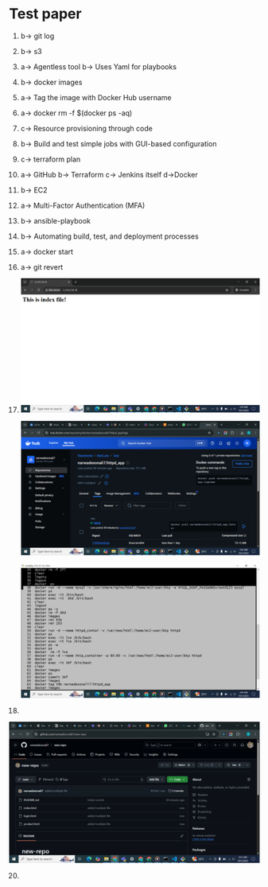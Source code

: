 # Test paper
1. b-> git log
2. b-> s3
3. a-> Agentless tool 
   b-> Uses Yaml for playbooks
4. b-> docker images
5. a-> Tag the image with Docker Hub username
6. a-> docker rm -f $(docker ps -aq)
7. c-> Resource provisioning through code
8. b-> Build and test simple jobs with GUI-based configuration
9. c-> terraform plan
10. a-> GitHub
    b-> Terraform
    c-> Jenkins itself
    d->Docker
11. b-> EC2
12. a-> Multi-Factor Authentication (MFA)
13. b-> ansible-playbook
14. b-> Automating build, test, and  deployment processes
15. a-> docker start
16. a-> git revert
17. ![ec2-user](./img/Screenshot%20(2).png)

    ![ec2-user](./img/Screenshot%20(3).png)

    ![ec2-user](./img/Screenshot%20(4).png)

18. 

![ec2-user](./img/Screenshot%20(5).png)  

20. 
    

    







   

